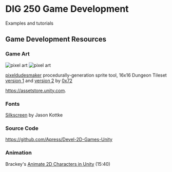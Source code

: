 # DIG 250 Game Development

Examples and tutorials



## Game Development Resources


### Game Art


![pixel art](https://img.itch.zone/aW1hZ2UvMzA5MDI4LzE1MTg1NTkuZ2lm/347x500/vfOACc.gif) ![pixel art](https://img.itch.zone/aW1hZ2UvMzA5MDI4LzE1MTgyMTguZ2lm/347x500/HxtB8m.gif)

[pixeldudesmaker](https://0x72.itch.io/pixeldudesmaker) procedurally-generation sprite tool, 16x16 Dungeon Tileset [version 1](https://0x72.itch.io/16x16-dungeon-tileset) and [version 2](https://0x72.itch.io/dungeontileset-ii) by [0x72](https://0x72.itch.io)

https://assetstore.unity.com.


### Fonts

[Silkscreen](https://www.1001fonts.com/silkscreen-font.html) by Jason Kottke



### Source Code

https://github.com/Apress/Devel-2D-Games-Unity


### Animation

Brackey's [Animate 2D Characters in Unity](https://www.youtube.com/watch?v=eXIuizGzY2A) (15:40)
